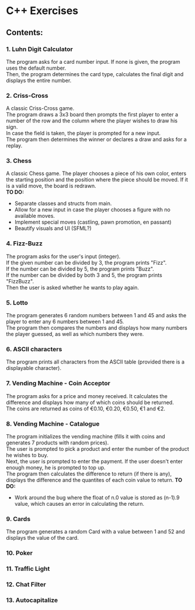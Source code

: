 # C++ Exercises

## Contents:

### 1. Luhn Digit Calculator
The program asks for a card number input. If none is given, the program uses the default number.</br> 
Then, the program determines the card type, calculates the final digit and displays the entire number.
### 2. Criss-Cross 
A classic Criss-Cross game.</br>
The program draws a 3x3 board then prompts the first player to enter a number of the row and the column where the player wishes to draw his sign.</br>
In case the field is taken, the player is prompted for a new input.</br>
The program then determines the winner or declares a draw and asks for a replay.
### 3. Chess
A classic Chess game. 
The player chooses a piece of his own color, enters the starting position and the position where the piece should be moved. If it is a valid move, the board is redrawn.</br>
**TO DO:** 
- Separate classes and structs from main.
- Allow for a new input in case the player chooses a figure with no available moves.
- Implement special moves (castling, pawn promotion, en passant)
- Beautify visuals and UI (SFML?) 
### 4. Fizz-Buzz
The program asks for the user's input (integer).</br> 
If the given number can be divided by 3, the program prints "Fizz".</br>
If the number can be divided by 5, the program prints "Buzz".</br>
If the number can be divided by both 3 and 5, the program prints "FizzBuzz".</br>
Then the user is asked whether he wants to play again.
### 5. Lotto
The program generates 6 random numbers between 1 and 45 and asks the player to enter any 6 numbers between 1 and 45.</br>
The program then compares the numbers and displays how many numbers the player guessed, as well as which numbers they were.
### 6. ASCII characters
The program prints all characters from the ASCII table (provided there is a displayable character).
### 7. Vending Machine - Coin Acceptor
The program asks for a price and money received. It calculates the difference and displays how many of which coins should be returned.</br>
The coins are returned as coins of €0.10, €0.20, €0.50, €1 and €2.
### 8. Vending Machine - Catalogue
The program initializes the vending machine (fills it with coins and generates 7 products with random prices).</br>
The user is prompted to pick a product and enter the number of the product he wishes to buy.</br>
Next, the user is prompted to enter the payment. If the user doesn't enter enough money, he is prompted to top up. </br>
The program then calculates the difference to return (if there is any), displays the difference and the quantites of each coin value to return.
**TO DO:**
- Work around the bug where the float of n.0 value is stored as (n-1).9 value, which causes an error in calculating the return.
### 9. Cards
The program generates a random Card with a value between 1 and 52 and displays the value of the card.
### 10. Poker
### 11. Traffic Light
### 12. Chat Filter
### 13. Autocapitalize
